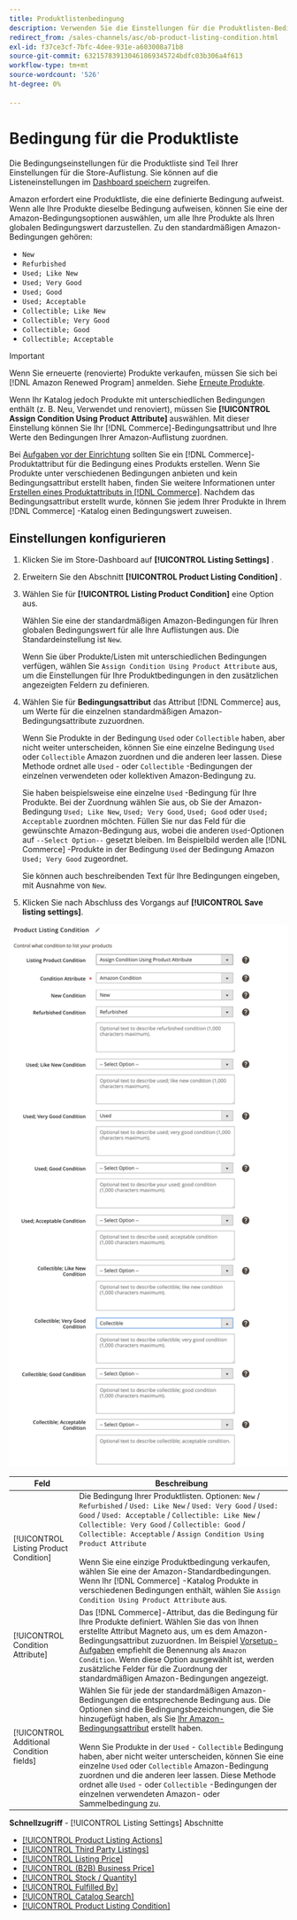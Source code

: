 ```yaml
---
title: Produktlistenbedingung
description: Verwenden Sie die Einstellungen für die Produktlisten-Bedingung, um Ihre Commerce-Produkte einer Amazon-Produktbedingung zuzuordnen, z. B. "Neu"oder "Neu"oder "Raffiniert".
redirect_from: /sales-channels/asc/ob-product-listing-condition.html
exl-id: f37ce3cf-7bfc-4dee-931e-a603008a71b8
source-git-commit: 632157839130461869345724bdfc03b306a4f613
workflow-type: tm+mt
source-wordcount: '526'
ht-degree: 0%

---
```


# Bedingung für die Produktliste

Die Bedingungseinstellungen für die Produktliste sind Teil Ihrer Einstellungen für die Store-Auflistung. Sie können auf die Listeneinstellungen im [Dashboard speichern](./amazon-store-dashboard.md) zugreifen.

Amazon erfordert eine Produktliste, die eine definierte Bedingung aufweist. Wenn alle Ihre Produkte dieselbe Bedingung aufweisen, können Sie eine der Amazon-Bedingungsoptionen auswählen, um alle Ihre Produkte als Ihren globalen Bedingungswert darzustellen. Zu den standardmäßigen Amazon-Bedingungen gehören:

- `New`
- `Refurbished`
- `Used; Like New`
- `Used; Very Good`
- `Used; Good`
- `Used; Acceptable`
- `Collectible; Like New`
- `Collectible; Very Good`
- `Collectible; Good`
- `Collectible; Acceptable`

>[!IMPORTANT]
>
>Wenn Sie erneuerte (renovierte) Produkte verkaufen, müssen Sie sich bei [!DNL Amazon Renewed Program] anmelden. Siehe [Erneute Produkte](./renewed-products.md).

Wenn Ihr Katalog jedoch Produkte mit unterschiedlichen Bedingungen enthält (z. B. Neu, Verwendet und renoviert), müssen Sie **[!UICONTROL Assign Condition Using Product Attribute]** auswählen. Mit dieser Einstellung können Sie Ihr [!DNL Commerce]-Bedingungsattribut und Ihre Werte den Bedingungen Ihrer Amazon-Auflistung zuordnen.

Bei [Aufgaben vor der Einrichtung](./amazon-pre-setup-tasks.md) sollten Sie ein [!DNL Commerce]-Produktattribut für die Bedingung eines Produkts erstellen. Wenn Sie Produkte unter verschiedenen Bedingungen anbieten und kein Bedingungsattribut erstellt haben, finden Sie weitere Informationen unter [Erstellen eines Produktattributs in [!DNL Commerce]](./ob-creating-magento-attributes.md). Nachdem das Bedingungsattribut erstellt wurde, können Sie jedem Ihrer Produkte in Ihrem [!DNL Commerce] -Katalog einen Bedingungswert zuweisen.

## Einstellungen konfigurieren

1. Klicken Sie im Store-Dashboard auf **[!UICONTROL Listing Settings]** .

1. Erweitern Sie den Abschnitt **[!UICONTROL Product Listing Condition]** .

1. Wählen Sie für **[!UICONTROL Listing Product Condition]** eine Option aus.

   Wählen Sie eine der standardmäßigen Amazon-Bedingungen für Ihren globalen Bedingungswert für alle Ihre Auflistungen aus. Die Standardeinstellung ist `New`.

   Wenn Sie über Produkte/Listen mit unterschiedlichen Bedingungen verfügen, wählen Sie `Assign Condition Using Product Attribute` aus, um die Einstellungen für Ihre Produktbedingungen in den zusätzlichen angezeigten Feldern zu definieren.

1. Wählen Sie für **Bedingungsattribut** das Attribut [!DNL Commerce] aus, um Werte für die einzelnen standardmäßigen Amazon-Bedingungsattribute zuzuordnen.

   Wenn Sie Produkte in der Bedingung `Used` oder `Collectible` haben, aber nicht weiter unterscheiden, können Sie eine einzelne Bedingung `Used` oder `Collectible` Amazon zuordnen und die anderen leer lassen. Diese Methode ordnet alle `Used` - oder `Collectible` -Bedingungen der einzelnen verwendeten oder kollektiven Amazon-Bedingung zu.

   Sie haben beispielsweise eine einzelne `Used` -Bedingung für Ihre Produkte. Bei der Zuordnung wählen Sie aus, ob Sie der Amazon-Bedingung `Used; Like New`, `Used; Very Good`, `Used; Good` oder `Used; Acceptable` zuordnen möchten. Füllen Sie nur das Feld für die gewünschte Amazon-Bedingung aus, wobei die anderen `Used`-Optionen auf `--Select Option--` gesetzt bleiben. Im Beispielbild werden alle [!DNL Commerce] -Produkte in der Bedingung `Used` der Bedingung Amazon `Used; Very Good` zugeordnet.

   Sie können auch beschreibenden Text für Ihre Bedingungen eingeben, mit Ausnahme von `New`.

1. Klicken Sie nach Abschluss des Vorgangs auf **[!UICONTROL Save listing settings]**.

![Bedingung für die Produktliste](assets/amazon-product-listing-condition.png)

| Feld | Beschreibung |
|---|---|
| [!UICONTROL Listing Product Condition] | Die Bedingung Ihrer Produktlisten. Optionen: `New` / `Refurbished` / `Used: Like New` / `Used: Very Good` / `Used: Good` / `Used: Acceptable` / `Collectible: Like New` / `Collectible: Very Good` / `Collectible: Good` / `Collectible: Acceptable` / `Assign Condition Using Product Attribute`<br><br>Wenn Sie eine einzige Produktbedingung verkaufen, wählen Sie eine der Amazon-Standardbedingungen. Wenn Ihr [!DNL Commerce] -Katalog Produkte in verschiedenen Bedingungen enthält, wählen Sie `Assign Condition Using Product Attribute` aus. |
| [!UICONTROL Condition Attribute] | Das [!DNL Commerce]-Attribut, das die Bedingung für Ihre Produkte definiert. Wählen Sie das von Ihnen erstellte Attribut Magneto aus, um es dem Amazon-Bedingungsattribut zuzuordnen. Im Beispiel [Vorsetup-Aufgaben](./ob-creating-magento-attributes.md) empfiehlt die Benennung als `Amazon Condition`. Wenn diese Option ausgewählt ist, werden zusätzliche Felder für die Zuordnung der standardmäßigen Amazon-Bedingungen angezeigt. |
| [!UICONTROL Additional Condition fields] | Wählen Sie für jede der standardmäßigen Amazon-Bedingungen die entsprechende Bedingung aus. Die Optionen sind die Bedingungsbezeichnungen, die Sie hinzugefügt haben, als Sie [Ihr Amazon-Bedingungsattribut](./ob-creating-magento-attributes.md) erstellt haben.<br><br>Wenn Sie Produkte in der  `Used` -  `Collectible` Bedingung haben, aber nicht weiter unterscheiden, können Sie eine einzelne  `Used` oder  `Collectible` Amazon-Bedingung zuordnen und die anderen leer lassen. Diese Methode ordnet alle `Used` - oder `Collectible` -Bedingungen der einzelnen verwendeten Amazon- oder Sammelbedingung zu. |

**Schnellzugriff**  -  [!UICONTROL Listing Settings] Abschnitte

- [[!UICONTROL Product Listing Actions]](./product-listing-actions.md)
- [[!UICONTROL Third Party Listings]](./third-party-listing-settings.md)
- [[!UICONTROL Listing Price]](./listing-price.md)
- [[!UICONTROL (B2B) Business Price]](./business-pricing.md)
- [[!UICONTROL Stock / Quantity]](./stock-quantity.md)
- [[!UICONTROL Fulfilled By]](./fulfilled-by.md)
- [[!UICONTROL Catalog Search]](./catalog-search.md)
- [[!UICONTROL Product Listing Condition]](./product-listing-condition.md)
